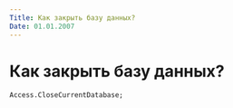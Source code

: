 ```yaml
---
Title: Как закрыть базу данных?
Date: 01.01.2007
---
```



Как закрыть базу данных?
=======================

    Access.CloseCurrentDatabase;
